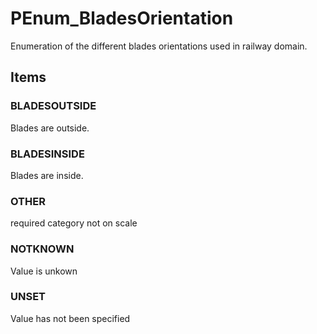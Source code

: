 # PEnum_BladesOrientation

Enumeration of the different blades orientations used in railway domain.
<!-- end of short definition -->


## Items

### BLADESOUTSIDE
Blades are outside.

### BLADESINSIDE
Blades are inside.

### OTHER
required category not on scale

### NOTKNOWN
Value is unkown

### UNSET
Value has not been specified
